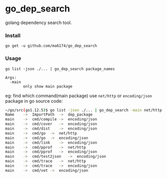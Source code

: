 # go_dep_search

golang dependency search tool.

### Install

```
go get -u github.com/ma6174/go_dep_search
```

### Usage

```
go list -json ./... | go_dep_search package_names

Args:
  -main
    	only show main package
```

eg: find which command(main package) use `net/http` or `encoding/json` package in go source code:

```bash
~/go/src(go1.12.5)$ go list -json ./... | go_dep_search -main net/http encoding/json
Name	->	ImportPath	->	dep_package
main	->	cmd/compile	->	encoding/json
main	->	cmd/cover	->	encoding/json
main	->	cmd/dist	->	encoding/json
main	->	cmd/go	->	net/http
main	->	cmd/go	->	encoding/json
main	->	cmd/link	->	encoding/json
main	->	cmd/pprof	->	net/http
main	->	cmd/pprof	->	encoding/json
main	->	cmd/test2json	->	encoding/json
main	->	cmd/trace	->	net/http
main	->	cmd/trace	->	encoding/json
main	->	cmd/vet	->	encoding/json
```
